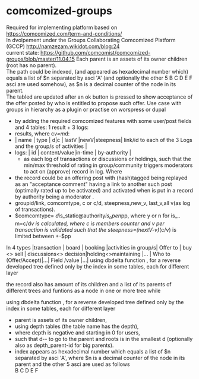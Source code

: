 # comcomized-groups 
Required for implementing platform based on https://comcomized.com/term-and-conditions/   
In dvolpement under the Groups Collaborating Comcomized Platform (GCCP)  http://namzezam.wikidot.com/blog:24  
current state: https://github.com/comcomist/comcomized-groups/blob/master/11.04.15
Each parent is an assets of its owner children (root has no parent).  
The path could be indexed, (and appeared as hexadecimal number which) equals a list of $n separated by asci 'A' (and optionally the other 5 B C D E F asci are used somehow), as $n is a decimal counter of the node in its parent.	 
The tabled are updated after an ok button is pressed to show acceptance of the offer posted by who is entitled to propose such offer.
Use case with groups in hierarchy as a plugin or practise on worspress or dupal
* by adding the required comcomized features with some user/post fields and 4 tables: 1 result + 3 logs:
 * results, where c*v=m*d:  
 * | name  | type | d|c | lastV |newV|steepness| link/id to each of the 3 Logs and the group/s of activities |
* logs: | id | content/value|in-time | by-authority |
   * as each log of transactions or discussions or holdings,
    such that the min/max threshold of rating in group/community triggers moderators to act on (approve) record in log. 
Where 
* the record could be an offering post with (hash)tagged being replayed as an "acceptance comment"  having a link to another such post (optimally rated up to be activated) and activated when is put in a record by authority being a moderator .
* groupid/link, comcomtype, c or c/d, steepness,new_v, last_v,all v(as log of transactions).
* $comcomtype= $d$is_static@authority$is_open$pp, where y or n for is_..
 m=c/d*v is calculated, where c is members counter and v per transaction is validated such that the steepness=(nextV-v)*(c/v) is limited between +-$pp


In  4 types	|transaction	|         board	   	  |		booking	    |activities in group/s|
Offer to 		|	buy	<>	sell	|	discussions<> decision|holding<>maintaining |...			 |
Who to (Offer/Accept)|...|
Field /value	|...|
using dbdelta function , for a reverse developed tree defined only by the index in some tables, each for different layer


 the  record also has amount of its children and a list of its parents of different trees 
and funtions as a node in one or more tree while

using dbdelta function , for a reverse developed tree defined only by the index in some tables, each for different layer
 * parent is assets of its owner children, 
 * using depth tables (the table name has the depth), 
  * where depth is negative and starting in 0 for users, 
  * such that d-- to go to the parent and roots is in the smallest d  (optionally also as depth_parent-id for big parents).
* index appears as hexadecimal number which equals a list of $n separated by asci 'A', where $n is a decimal counter of the node in its parent and the other 5 asci are used as follows  
    B
    C
    D
    E
    F 



